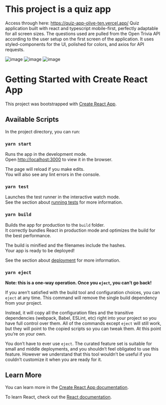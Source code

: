 # This project is a quiz app

Access through here: https://quiz-app-olive-ten.vercel.app/
Quiz application built with react and typescript mobile-first, perfectly adaptable for all screen sizes. The questions used are pulled from the Open Trivia API according to the user setup on the first screen of the application.
It uses styled-components for the UI, polished for colors, and axios for API requests.

![image](https://user-images.githubusercontent.com/82615423/124372932-a485bb00-dc64-11eb-9aab-c9872f6714e9.png)
![image](https://user-images.githubusercontent.com/82615423/124372945-bc5d3f00-dc64-11eb-8aae-67604a07e754.png)
![image](https://user-images.githubusercontent.com/82615423/124372986-0b0ad900-dc65-11eb-98bc-268c0b303b66.png)



# Getting Started with Create React App

This project was bootstrapped with [Create React App](https://github.com/facebook/create-react-app).

## Available Scripts

In the project directory, you can run:

### `yarn start`

Runs the app in the development mode.\
Open [http://localhost:3000](http://localhost:3000) to view it in the browser.

The page will reload if you make edits.\
You will also see any lint errors in the console.

### `yarn test`

Launches the test runner in the interactive watch mode.\
See the section about [running tests](https://facebook.github.io/create-react-app/docs/running-tests) for more information.

### `yarn build`

Builds the app for production to the `build` folder.\
It correctly bundles React in production mode and optimizes the build for the best performance.

The build is minified and the filenames include the hashes.\
Your app is ready to be deployed!

See the section about [deployment](https://facebook.github.io/create-react-app/docs/deployment) for more information.

### `yarn eject`

**Note: this is a one-way operation. Once you `eject`, you can’t go back!**

If you aren’t satisfied with the build tool and configuration choices, you can `eject` at any time. This command will remove the single build dependency from your project.

Instead, it will copy all the configuration files and the transitive dependencies (webpack, Babel, ESLint, etc) right into your project so you have full control over them. All of the commands except `eject` will still work, but they will point to the copied scripts so you can tweak them. At this point you’re on your own.

You don’t have to ever use `eject`. The curated feature set is suitable for small and middle deployments, and you shouldn’t feel obligated to use this feature. However we understand that this tool wouldn’t be useful if you couldn’t customize it when you are ready for it.

## Learn More

You can learn more in the [Create React App documentation](https://facebook.github.io/create-react-app/docs/getting-started).

To learn React, check out the [React documentation](https://reactjs.org/).
